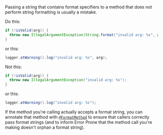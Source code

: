 Passing a string that contains format specifiers to a method that does not
perform string formatting is usually a mistake.

Do this:

```java
if (!isValid(arg)) {
  throw new IllegalArgumentException(String.format("invalid arg: %s", arg));
}
```

or this:

```java
logger.atWarning().log("invalid arg: %s", arg);
```

Not this:

```java
if (!isValid(arg)) {
  throw new IllegalArgumentException("invalid arg: %s");
}
```

or this:

```java
logger.atWarning().log("invalid arg: %s");
```

If the method you're calling actually accepts a format string, you can annotate
that method with [`@FormatMethod`][fm] to ensure that callers correctly pass
format strings (and to inform Error Prone that the method call you're making
doesn't orphan a format string).

[fm]: https://errorprone.info/api/latest/com/google/errorprone/annotations/FormatMethod.html
